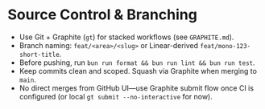 # Source Control & Branching

- Use Git + Graphite (`gt`) for stacked workflows (see `GRAPHITE.md`).
- Branch naming: `feat/<area>/<slug>` or Linear-derived `feat/mono-123-short-title`.
- Before pushing, run `bun run format && bun run lint && bun run test`.
- Keep commits clean and scoped. Squash via Graphite when merging to `main`.
- No direct merges from GitHub UI—use Graphite submit flow once CI is configured (or local `gt submit --no-interactive` for now).
